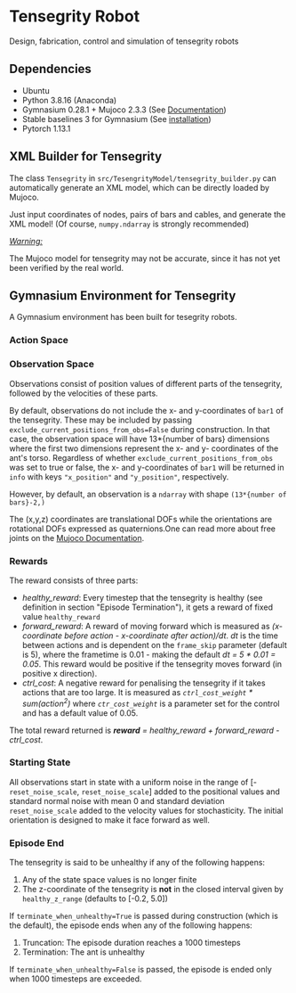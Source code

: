 # Tensegrity Robot
Design, fabrication, control and simulation of tensegrity robots

## Dependencies
- Ubuntu
- Python 3.8.16 (Anaconda)
- Gymnasium 0.28.1 + Mujoco 2.3.3 (See [Documentation][gym-doc])
- Stable baselines 3 for Gymnasium (See [installation][sb3-doc])
- Pytorch 1.13.1

[gym-doc]: https://gymnasium.farama.org/environments/mujoco/
[sb3-doc]: https://stable-baselines3.readthedocs.io/en/master/guide/install.html

## XML Builder for Tensegrity
The class `Tensegrity` in `src/TesengrityModel/tensegrity_builder.py` can automatically generate an XML model, which can be directly loaded by Mujoco.

Just input coordinates of nodes, pairs of bars and cables, and generate the XML model!
(Of course, `numpy.ndarray` is strongly recommended)

<u><i>Warning:</i></u>

The Mujoco model for tensegrity may not be accurate, since it has not yet been verified by the real world.

## Gymnasium Environment for Tensegrity
A Gymnasium environment has been built for tesegrity robots.

### Action Space

### Observation Space
Observations consist of position values of different parts of the tensegrity, followed by the velocities of these
parts.

By default, observations do not include the x- and y-coordinates of `bar1` of the tensegrity. These may be included
by passing `exclude_current_positions_from_obs=False` during construction.
In that case, the observation space will have 13*{number of bars} dimensions where the first two dimensions
represent the x- and y- coordinates of the ant's torso.
Regardless of whether `exclude_current_positions_from_obs` was set to true or false, the x- and y-coordinates of
`bar1` will be returned in `info` with keys `"x_position"` and `"y_position"`, respectively.

However, by default, an observation is a `ndarray` with shape `(13*{number of bars}-2,)`

The (x,y,z) coordinates are translational DOFs while the orientations are rotational
DOFs expressed as quaternions.One can read more about free joints on the
[Mujoco Documentation][mujoco-doc].

[mujoco-doc]: https://mujoco.readthedocs.io/en/latest/XMLreference.html

### Rewards
The reward consists of three parts:
- *healthy_reward*: Every timestep that the tensegrity is healthy (see definition in section "Episode Termination"),
     it gets a reward of fixed value `healthy_reward`
- *forward_reward*: A reward of moving forward which is measured as
*(x-coordinate before action - x-coordinate after action)/dt*. *dt* is the time
between actions and is dependent on the `frame_skip` parameter (default is 5),
where the frametime is 0.01 - making the default *dt = 5 * 0.01 = 0.05*.
This reward would be positive if the tensegrity moves forward (in positive x direction).
- *ctrl_cost*: A negative reward for penalising the tensegrity if it takes actions
that are too large. It is measured as *`ctrl_cost_weight` * sum(action<sup>2</sup>)*
where *`ctr_cost_weight`* is a parameter set for the control and has a default value of 0.05.

The total reward returned is ***reward*** *=* *healthy_reward + forward_reward - ctrl_cost*.

### Starting State
All observations start in state with a uniform noise in the range
    of [-`reset_noise_scale`, `reset_noise_scale`] added to the positional values and standard normal noise
    with mean 0 and standard deviation `reset_noise_scale` added to the velocity values for
    stochasticity. The initial orientation is designed to make it face forward as well.

### Episode End
The tensegrity is said to be unhealthy if any of the following happens:

1. Any of the state space values is no longer finite
2. The z-coordinate of the tensegrity is **not** in the closed interval given by `healthy_z_range`
(defaults to [-0.2, 5.0])

If `terminate_when_unhealthy=True` is passed during construction (which is the default),
   the episode ends when any of the following happens:

1. Truncation: The episode duration reaches a 1000 timesteps
2. Termination: The ant is unhealthy

If `terminate_when_unhealthy=False` is passed, the episode is ended only when 1000 timesteps are exceeded.
